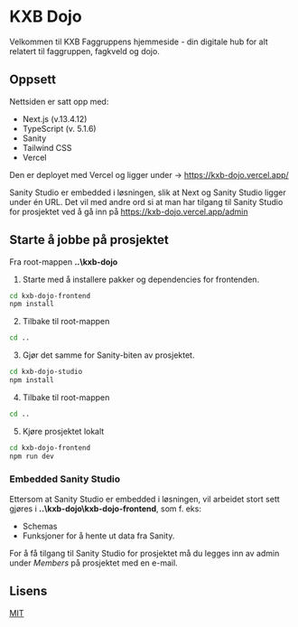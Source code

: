 # KXB Dojo

Velkommen til KXB Faggruppens hjemmeside - din digitale hub for alt relatert til faggruppen, fagkveld og dojo.

## Oppsett

Nettsiden er satt opp med:

- Next.js (v.13.4.12)
- TypeScript (v. 5.1.6)
- Sanity
- Tailwind CSS
- Vercel

Den er deployet med Vercel og ligger under -> https://kxb-dojo.vercel.app/

Sanity Studio er embedded i løsningen, slik at Next og Sanity Studio ligger under én URL.
Det vil med andre ord si at man har tilgang til Sanity Studio for prosjektet ved å gå inn på https://kxb-dojo.vercel.app/admin

## Starte å jobbe på prosjektet

Fra root-mappen **..\kxb-dojo**

1. Starte med å installere pakker og dependencies for frontenden.

```bash
cd kxb-dojo-frontend
npm install
```

2. Tilbake til root-mappen

```bash
cd ..
```

3. Gjør det samme for Sanity-biten av prosjektet.

```bash
cd kxb-dojo-studio
npm install
```

4. Tilbake til root-mappen

```bash
cd ..
```

5. Kjøre prosjektet lokalt

```bash
cd kxb-dojo-frontend
npm run dev
```

### Embedded Sanity Studio

Ettersom at Sanity Studio er embedded i løsningen, vil arbeidet stort sett gjøres i **..\kxb-dojo\kxb-dojo-frontend**, som f. eks:

- Schemas
- Funksjoner for å hente ut data fra Sanity.

For å få tilgang til Sanity Studio for prosjektet må du legges inn av admin under _Members_ på prosjektet med en e-mail.

## Lisens

[MIT](https://choosealicense.com/licenses/mit/)
